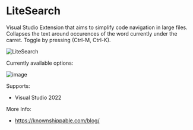 # LiteSearch

Visual Studio Extension that aims to simplify code navigation in large files.
Collapses the text around occurences of the word currently under the carret. 
Toggle by pressing (Ctrl-M, Ctrl-K).


![LiteSearch](https://user-images.githubusercontent.com/2611324/212170846-27fc98cb-08d1-4192-9f7f-a29b7fedcdd8.gif)

Currently available options:

![image](https://user-images.githubusercontent.com/2611324/212171106-8a463583-f764-4e7c-bd62-7146c54c62d5.png)


Supports:
- Visual Studio 2022

More Info:
- https://knownshippable.com/blog/
